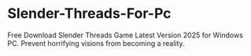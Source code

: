 # Slender-Threads-For-Pc
Free Download Slender Threads Game Latest Version 2025 for Windows PC. Prevent horrifying visions from becoming a reality.
